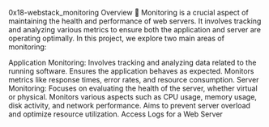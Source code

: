 0x18-webstack_monitoring
Overview 🚀
Monitoring is a crucial aspect of maintaining the health and performance of web servers. It involves tracking and analyzing various metrics to ensure both the application and server are operating optimally. In this project, we explore two main areas of monitoring:

Application Monitoring:
Involves tracking and analyzing data related to the running software.
Ensures the application behaves as expected.
Monitors metrics like response times, error rates, and resource consumption.
Server Monitoring:
Focuses on evaluating the health of the server, whether virtual or physical.
Monitors various aspects such as CPU usage, memory usage, disk activity, and network performance.
Aims to prevent server overload and optimize resource utilization.
Access Logs for a Web Server
